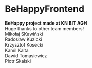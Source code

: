 # BeHappyFrontend
<b>BeHappy project made at KN BIT AGH </b><br/>
Huge thanks to other team members!<br/>
Mikołaj SKawiński<br/>
Radosław Kuzicki<br/>
Krzysztof Kosecki<br/>
Kamil Kalta<br/>
Dawid Tomasiewicz<br/>
Piotr Skalski

